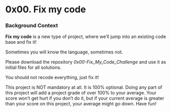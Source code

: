 # 0x00. Fix my code

### Background Context
**Fix my code** is a new type of project, where we’ll jump into an existing code base and fix it!

Sometimes you will know the language, sometimes not.

Please download the repository _0x00-Fix_My_Code_Challenge_ and use it as initial files for all solutions.

You should not recode everything, just fix it!

This project is NOT mandatory at all. It is 100% optional. Doing any part of this project will add a project grade of over 100% to your average. Your score won’t get hurt if you don’t do it, but if your current average is greater than your score on this project, your average might go down. Have fun!
